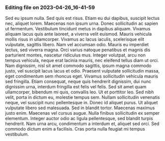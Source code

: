 

### Editing file on 2023-04-26_16-41-59

Sed eu ipsum nulla. Sed quis est risus. Etiam eu dui dapibus, suscipit lectus nec, aliquet lorem. Maecenas non ipsum urna. Donec sollicitudin ac sapien ut fermentum. Vestibulum tincidunt metus in dapibus aliquam. Vivamus aliquam lacus quis ante laoreet, a viverra velit euismod. Mauris vehicula mollis risus in ullamcorper. Vivamus ac lacus iaculis, scelerisque elit vulputate, sagittis libero. Nam vel accumsan odio. Mauris eu imperdiet lectus, sed viverra magna. Orci varius natoque penatibus et magnis dis parturient montes, nascetur ridiculus mus. Integer volutpat, arcu non tempus vehicula, neque erat lacinia mauris, nec eleifend tellus diam ut orci. Nam dignissim, nisl sit amet commodo sagittis, ipsum magna commodo justo, vel suscipit lacus lacus et odio. Praesent vulputate sollicitudin massa, eget condimentum sem rhoncus eget.
Vivamus sollicitudin vehicula mauris sed fringilla. Etiam consequat, neque quis hendrerit dignissim, dui nunc dignissim urna, interdum fringilla est felis vel felis. Sed sit amet quam ullamcorper, bibendum mi quis, convallis leo. Ut et porttitor leo. Sed nibh velit, porta in dictum eu, molestie tempus sem. Nullam sollicitudin venenatis neque, vel suscipit nunc pellentesque in. Donec id aliquet purus. Ut aliquet vulputate libero sed malesuada. Sed in blandit tortor. Maecenas maximus justo enim. Maecenas vel cursus augue. Nulla finibus sollicitudin ex semper elementum. Integer auctor odio ac ligula pellentesque, sed blandit turpis hendrerit. Nam urna arcu, condimentum a interdum et, aliquet sed orci. Sed commodo dictum enim a facilisis. Cras porta nulla feugiat mi tempus vestibulum.


